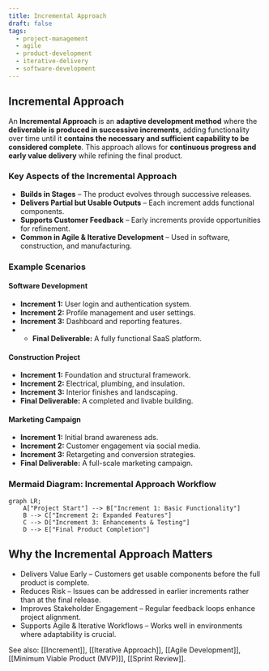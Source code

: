 ```yaml
---
title: Incremental Approach
draft: false
tags:
  - project-management
  - agile
  - product-development
  - iterative-delivery
  - software-development
---
```


## **Incremental Approach**
An **Incremental Approach** is an **adaptive development method** where the **deliverable is produced in successive increments**, adding functionality over time until it **contains the necessary and sufficient capability to be considered complete**. This approach allows for **continuous progress and early value delivery** while refining the final product.

### **Key Aspects of the Incremental Approach**
- **Builds in Stages** – The product evolves through successive releases.
- **Delivers Partial but Usable Outputs** – Each increment adds functional components.
- **Supports Customer Feedback** – Early increments provide opportunities for refinement.
- **Common in Agile & Iterative Development** – Used in software, construction, and manufacturing.

### **Example Scenarios**

#### **Software Development**
- **Increment 1:** User login and authentication system.
- **Increment 2:** Profile management and user settings.
- **Increment 3:** Dashboard and reporting features.
- - **Final Deliverable:** A fully functional SaaS platform.

#### **Construction Project**
- **Increment 1:** Foundation and structural framework.
- **Increment 2:** Electrical, plumbing, and insulation.
- **Increment 3:** Interior finishes and landscaping.
- **Final Deliverable:** A completed and livable building.

#### **Marketing Campaign**
- **Increment 1:** Initial brand awareness ads.
- **Increment 2:** Customer engagement via social media.
- **Increment 3:** Retargeting and conversion strategies.
- **Final Deliverable:** A full-scale marketing campaign.

### **Mermaid Diagram: Incremental Approach Workflow**
```mermaid
graph LR;
    A["Project Start"] --> B["Increment 1: Basic Functionality"]
    B --> C["Increment 2: Expanded Features"]
    C --> D["Increment 3: Enhancements & Testing"]
    D --> E["Final Product Completion"]
```

## Why the Incremental Approach Matters

- Delivers Value Early – Customers get usable components before the full product is complete.
- Reduces Risk – Issues can be addressed in earlier increments rather than at the final release.
- Improves Stakeholder Engagement – Regular feedback loops enhance project alignment.
- Supports Agile & Iterative Workflows – Works well in environments where adaptability is crucial.

See also: [[Increment]], [[Iterative Approach]], [[Agile Development]], [[Minimum Viable Product (MVP)]], [[Sprint Review]].